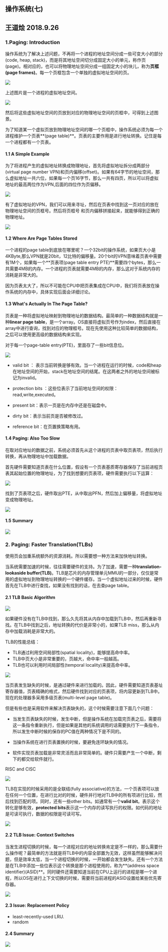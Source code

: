 ## 操作系统(七)
## 王道烩 2018.9.26

### 1.Paging: Introduction

操作系统为了解决上述问题，不再将一个进程的地址空间分成一些可变大小的部分(code, heap, stack)，而是将其地址空间切分成固定大小的单元，称作页(page)。相对应的，也可以将物理地址空间分成一组固定大小的块儿，称为**页框(page frames)**。每一个页框包含一个单独的虚拟地址空间的页。

![](./images/112.png)

上述图片是一个进程的虚拟地址空间。

![](./images/113.png)

然后将这些虚拟地址空间的页放到对应的物理地址空间的页框中，可得到上述图景。

为了知道某一个虚拟页放到物理地址空间的哪一个页框中，操作系统必须为每一个进程维护一个页表**(page table)**。页表的主要作用是进行地址转换。记住是每一个进程都有一个页表。

#### 1.1 A Simple Example
为了将进程产生的虚拟地址转换成物理地址，首先将虚拟地址拆分成两部分(virtual page number VPN)和页内偏移(offset)。如果有64字节的地址空间，那么虚拟地址一共六位，如果每一个页16字节，那么一共有四页，所以可以将虚拟地址的最高两位作为VPN,后面的四位作为页偏移。

![](./images/114.png)

有了虚拟地址的VPN，我们可以用来寻址，然后在页表中找到这一页对应的放在物理地址空间的页框号。然后将页框号 和页内偏移拼接起来，就能够得到正确的物理地址。

![](./images/115.png)

#### 1.2 Where Are Page Tables Stored

一个进程的page table到底放在哪里呢？一个32bit的操作系统，如果页大小是4KByte,那么VPN就是20bit，12比特的偏移量。20个bit的VPN意味着页表中需要有1M个，如果每一个**页表项(page table entry PTE)**需要四个bytes，那么一共需要4MB的内存。一个进程的页表就需要4MB的内存，那么这对于系统内存的消耗是非常大的。

因为页表太大了，所以不可能在CPU中把页表集成在CPU中，我们将页表放在操作系统的内存中，具体实现后面会详细讨论。

#### 1.3 What's Actually In The Page Table?

页表是一种将虚拟地址映射到物理地址的数据结构。最简单的一种数据结构就是一种**linear page table**，是一个array。OS直接将虚拟页号作为index，然后直接在array中进行查询，找到对应的物理框号。现在先使用这种比较简单的数据结构，之后可以使用更高级的数据结构来实现。

对于每一个page-table entry(PTE)，里面存了一些bit信息位。

![](./images/116.png)

- valid bit ： 表示当前转换是够有效。当一个进程在运行的时候，code和heap在地址空间的开始，stack在地址空间的结尾。在这两者之外的地址空间被标记为invalid。

- protection bits ：这些位表示了当前地址空间的权限：read,write,executed。

- present bit：表示一页是在内存中还是在磁盘中。

- dirty bit：表示当前页是否被修改过。

- reference bit：在页置换策略有用。

#### 1.4 Paging: Also Too Slow

在取对应地址的数据之前，系统必须首先从这个进程的页表中取页表项，然后执行转换，再从物理地址中加载数据。

首先硬件需要知道页表在什么位置，假设有一个页表基质寄存器保存了当前进程页表其起始位置的物理地址，为了找到想要的页表项，硬件需要执行以下运算：

![](./images/117.png)

找到了页表项之后，硬件取出PTE，从中取出PFN，然后加上偏移量，将虚拟地址变成物理地址。

![](./images/118.png)

#### 1.5 Summary

![](./images/119.png)


### 2. Paging: Faster Translation(TLBs)

使用页会加重系统额外的资源消耗。所以需要想一种方法来加快地址转换。

当系统需要加速的时候，往往需要硬件的支持。为了加速，需要一种**translation-lookaside buffer(TLB)**。TLB是芯片的内存管理单元MMU的一部分，仅仅是常用的虚拟地址到物理地址转换的一个硬件缓存。当一个虚拟地址过来的时候，硬件首先在TLB中进行查找，如果没有找到的话，在去查page table。


#### 2.1 TLB Basic Algorithm

![](./images/120.png)

如果硬件没有在TLB中找到，那么久先将其从内存中加载到TLB中，然后再重新寻找。在TLB中找到之后，地址转换的代价是非常小的，如果TLB miss，那么从内存中加载消耗是非常大的。

TLB的性能总结：

- TLB通过利用空间局部性(spatial locality)，能够提高命中率。
- TLB中页大小是非常重要的，页越大，命中率一般越高。
- TLB也可以利用时间局部性(temporal locality)来提高命中率。

![](./images/121.png)

当页表发生缺失的时候，是通过硬件来进行加载的。因此，硬件需要知道页表基址寄存器值，页表精确的格式，然后硬件找到对应的页表项，将内容更新到TLB中。现在的处理器多采用多级页表(multi-level page table)。

但是有些也是采用软件来解决页表缺失的，这个时候需要注意下面几个问题：

- 当发生页表缺失的时候，发生中断，但是操作系统在加载完页表之后，需要将这一条指令重新执行，但是如果是其他的系统调用的话需要执行下一条指令，所以发生中断时候的保存的PC值在两种情况下是不同的。

- 当操作系统在进行页表置换的时候，要避免连环缺失的情况。

- 软件实现页表加载是非常灵活而且非常简单的。硬件只需要产生一个中断，剩下的都交给软件就行。

RISC and CISC

![](./images/122.png)

TLB在实现的时候采用的是全联结(fully associative)的方法，一个页表项可以放在任何一个位置，在进行比对的时候，硬件并行地对TLB中的所有项进行比较，然后找到匹配的项。同时，还有一些other bits。如通常有一个**valid bit**。表示这个转化是够有效，**protected bits**表示这一个内存的读写执行的权限。如代码的地址是可读可执行，数据的权限是可读可写。

![](./images/123.png)

#### 2.2 TLB Issue: Context Switches

当发生进程切换的时候，每一个进程对应的地址转换肯定是不一样的，那么需要什么操作呢？最简单的方法就是将TLB中的内容全部置为无效，这样虽然能够解决问题，但是效率太低，当一个进程切换的时候，一开始都会发生缺失。还有一个方法是在TLB中添加一些位表示这个转换是那个进程使用的，称为**(address space identifier)(ASID)**。同时硬件还需要知道当前在CPU上运行的进程是哪一个进程，所以OS在进行上下文切换的时候，需要将当前进程的ASID设置给某些优先寄存器。

![](./images/124.png)

#### 2.3 Issue: Replacement Policy

- least-recently-used LRU.
- random

#### 2.4 Summary

![](./images/125.png)

